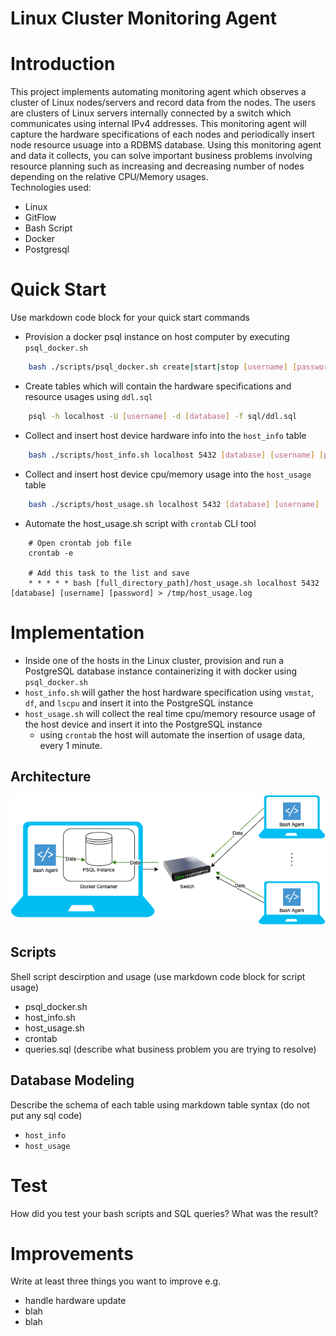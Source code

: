 # Linux Cluster Monitoring Agent

# Introduction
This project implements automating monitoring agent which observes a cluster of Linux nodes/servers and record data from the nodes. The users are clusters of Linux servers internally connected by a switch which communicates using internal IPv4 addresses. This monitoring agent will capture the hardware specifications of each nodes and periodically insert node resource usuage into a RDBMS database. Using this monitoring agent and data it collects, you can solve important business problems involving resource planning such as increasing and decreasing number of nodes depending on the relative CPU/Memory usages.<br/>
Technologies used: <br/>
* Linux 
* GitFlow
* Bash Script
* Docker
* Postgresql

# Quick Start
Use markdown code block for your quick start commands
* Provision a docker psql instance on host computer by executing `psql_docker.sh`
```bash
    bash ./scripts/psql_docker.sh create|start|stop [username] [password]
```
* Create tables which will contain the hardware specifications and resource usages using `ddl.sql`
```bash
    psql -h localhost -U [username] -d [database] -f sql/ddl.sql
```
* Collect and insert host device hardware info into the `host_info` table
```bash
    bash ./scripts/host_info.sh localhost 5432 [database] [username] [password]
```
* Collect and insert host device cpu/memory usage into the `host_usage` table
```bash
    bash ./scripts/host_usage.sh localhost 5432 [database] [username] [password]
```
* Automate the host_usage.sh script with `crontab` CLI tool
```
    # Open crontab job file
    crontab -e
    
    # Add this task to the list and save
    * * * * * bash [full_directory_path]/host_usage.sh localhost 5432 [database] [username] [password] > /tmp/host_usage.log
```
# Implementation
- Inside one of the hosts in the Linux cluster, provision and run a PostgreSQL database instance containerizing it with docker using `psql_docker.sh`
- `host_info.sh` will gather the host hardware specification using `vmstat`, `df`, and `lscpu` and insert it into the PostgreSQL instance
- `host_usage.sh` will collect the real time cpu/memory resource usage of the host device and insert it into the PostgreSQL instance
  - using `crontab` the host will automate the insertion of usage data, every 1 minute.
## Architecture
![my image](./assets/linux_sql_architecture.png)

## Scripts
Shell script descirption and usage (use markdown code block for script usage)
- psql_docker.sh
- host_info.sh
- host_usage.sh
- crontab
- queries.sql (describe what business problem you are trying to resolve)

## Database Modeling
Describe the schema of each table using markdown table syntax (do not put any sql code)
- `host_info`
- `host_usage`

# Test
How did you test your bash scripts and SQL queries? What was the result?

# Improvements
Write at least three things you want to improve 
e.g. 
- handle hardware update 
- blah
- blah
